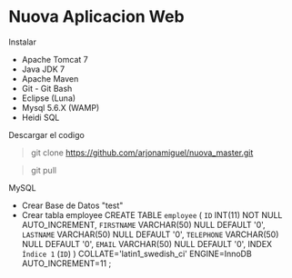 # Nuova Aplicacion Web

Instalar

+ Apache Tomcat 7
+ Java JDK 7
+ Apache Maven
+ Git - Git Bash
+ Eclipse (Luna)
+ Mysql 5.6.X (WAMP)
+ Heidi SQL


Descargar el codigo
> git clone https://github.com/arjonamiguel/nuova_master.git

> git pull

MySQL
+ Crear Base de Datos "test"
+ Crear tabla employee
 CREATE TABLE `employee` (
	`ID` INT(11) NOT NULL AUTO_INCREMENT,
	`FIRSTNAME` VARCHAR(50) NULL DEFAULT '0',
	`LASTNAME` VARCHAR(50) NULL DEFAULT '0',
	`TELEPHONE` VARCHAR(50) NULL DEFAULT '0',
	`EMAIL` VARCHAR(50) NULL DEFAULT '0',
	INDEX `Índice 1` (`ID`)
)
COLLATE='latin1_swedish_ci'
ENGINE=InnoDB
AUTO_INCREMENT=11
;
